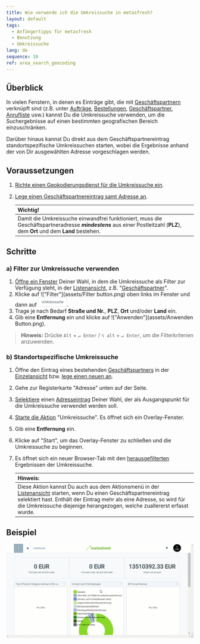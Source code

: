 ```yaml
---
title: Wie verwende ich die Umkreissuche in metasfresh?
layout: default
tags:
  - Anfängertipps für metasfresh
  - Benutzung
  - Umkreissuche
lang: de
sequence: 10
ref: area_search_geocoding
---
```


## Überblick
In vielen Fenstern, in denen es Einträge gibt, die mit [Geschäftspartnern](Neuer_Geschaeftspartner) verknüpft sind (z.B. unter [Aufträge](Auftrag_erfassen), [Bestellungen](Bestellung_erfassen), [Geschäftspartner](Neuer_Geschaeftspartner), [Anrufliste](Anrufplanung_mittels_Anruflisten) usw.) kannst Du die Umkreissuche verwenden, um die Suchergebnisse auf einen bestimmten geografischen Bereich einzuschränken.

Darüber hinaus kannst Du direkt aus dem Geschäftspartnereintrag standortspezifische Umkreissuchen starten, wobei die Ergebnisse anhand der von Dir ausgewählten Adresse vorgeschlagen werden.

## Voraussetzungen
1. [Richte einen Geokodierungsdienst für die Umkreissuche ein](Geokodierungsdienst_einrichten).
1. [Lege einen Geschäftspartnereintrag samt Adresse an](Adresse_erfassen_Tab).

   | **Wichtig!** |
   | :--- |
   | Damit die Umkreissuche einwandfrei funktioniert, muss die Geschäftspartneradresse ***mindestens*** aus einer Postleitzahl (**PLZ**), dem **Ort** und dem **Land** bestehen. |

## Schritte

### a) Filter zur Umkreissuche verwenden
1. [Öffne ein Fenster](Menu) Deiner Wahl, in dem die Umkreissuche als Filter zur Verfügung steht, in der [Listenansicht](Ansichten), z.B. "[Geschäftspartner](Menu)".
1. Klicke auf !["Filter"](assets/Filter button.png) oben links im Fenster und dann auf !["Umkreissuche"](assets/Filter_Umkreissuche.png).
1. Trage je nach Bedarf **Straße und Nr.**, **PLZ**, **Ort** und/oder **Land** ein.
1. Gib eine **Entfernung** ein und klicke auf !["Anwenden"](assets/Anwenden Button.png).
 >**Hinweis:** Drücke `Alt` + `↵ Enter` / `⌥ alt` + `↵ Enter`, um die Filterkriterien anzuwenden.

### b) Standortspezifische Umkreissuche
1. Öffne den Eintrag eines bestehenden [Geschäftspartners](Menu) in der [Einzelansicht](Ansichten) bzw. [lege einen neuen an](Neuer_Geschaeftspartner).
1. Gehe zur Registerkarte "Adresse" unten auf der Seite.
1. [Selektiere](AuswahlBelege) einen [Adresseintrag](Adresse_erfassen_Tab) Deiner Wahl, der als Ausgangspunkt für  die Umkreissuche verwendet werden soll.
1. [Starte die Aktion](AktionStarten) "Umkreissuche". Es öffnet sich ein Overlay-Fenster.
1. Gib eine **Entfernung** ein.
1. Klicke auf "Start", um das Overlay-Fenster zu schließen und die Umkreissuche zu beginnen.
1. Es öffnet sich ein neuer Browser-Tab mit den [herausgefilterten](Filterfunktion) Ergebnissen der Umkreissuche.

   | **Hinweis:** |
   | :--- |
   | Diese Aktion kannst Du auch aus dem Aktionsmenü in der [Listenansicht](Ansichten) starten, wenn Du einen Geschäftspartnereintrag selektiert hast. Enthält der Eintrag mehr als eine Adresse, so wird für die Umkreissuche diejenige herangezogen, welche zuallererst erfasst wurde. |

## Beispiel
<kbd><img src="assets/Umkreissuche_Geocoding.gif" alt="GIF: Umkreissuche (Geocoding)"></kbd>
